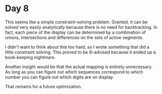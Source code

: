 # Day 8

This seems like a simple constraint-solving problem.  Granted, it can be solved very easily analytically because there is no need for backtracking.  In fact, each piece of the display can be determined by a combination of unions, intersections and differences on the sets of active segments.

I didn't want to think about this too hard, so I wrote something that did a little constraint solving.  This proved to be ill-advised because it ended up a book-keeping nightmare.

Another insight would be that the actual mapping is entirely unnecessary.  As long as you can figure out which sequences correspond to which number you can figure out which digits are on display.

That remains for a future optimization.